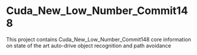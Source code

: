 # Cuda_New_Low_Number_Commit148
This project contains Cuda_New_Low_Number_Commit148 core information on state of the art auto-drive object recognition and path avoidance
